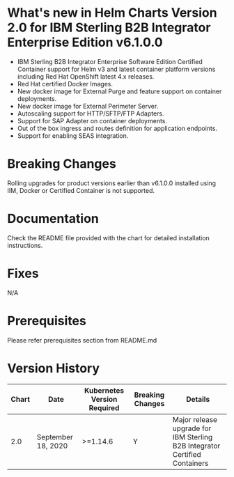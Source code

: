 # What's new in Helm Charts Version 2.0 for IBM Sterling B2B Integrator Enterprise Edition v6.1.0.0
* IBM Sterling B2B Integrator Enterprise Software Edition Certified Container support for Helm v3 and latest container platform versions including Red Hat OpenShift latest 4.x releases.
* Red Hat certified Docker Images.
* New docker image for External Purge and feature support on container deployments.
* New docker image for External Perimeter Server.
* Autoscaling support for HTTP/SFTP/FTP Adapters.
* Support for SAP Adapter on container deployments.
* Out of the box ingress and routes definition for application endpoints.
* Support for enabling SEAS integration.

# Breaking Changes
Rolling upgrades for product versions earlier than v6.1.0.0 installed using IIM, Docker or Certified Container is not supported.

# Documentation
Check the README file provided with the chart for detailed installation instructions.

# Fixes
N/A

# Prerequisites
Please refer prerequisites section from README.md

# Version History

| Chart | Date | Kubernetes Version Required | Breaking Changes | Details |
| ----- | ---- | --------------------------- | ---------------- | ------- |
| 2.0   | September 18, 2020 | >=1.14.6 | Y  | Major release upgrade for IBM Sterling B2B Integrator Certified Containers | 
